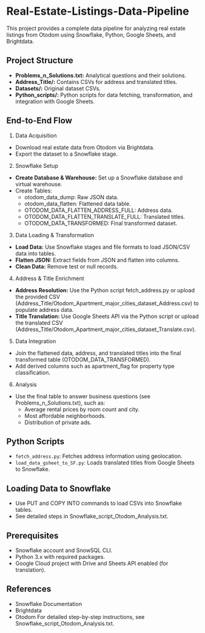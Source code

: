 # Real-Estate-Listings-Data-Pipeline
This project provides a complete data pipeline for analyzing real estate listings from Otodom using Snowflake, Python, Google Sheets, and Brightdata.

## Project Structure
- **Problems_n_Solutions.txt:** Analytical questions and their solutions.
- **Address_Title/:** Contains CSVs for address and translated titles.
- **Datasets/:** Original dataset CSVs.
- **Python_scripts/:** Python scripts for data fetching, transformation, and integration with Google Sheets.

## End-to-End Flow
1. Data Acquisition
 - Download real estate data from Otodom via Brightdata.
 - Export the dataset to a Snowflake stage.
2. Snowflake Setup
 - **Create Database & Warehouse:** Set up a Snowflake database and virtual warehouse.
 - Create Tables:
   - otodom_data_dump: Raw JSON data.
   - otodom_data_flatten: Flattened data table.
   - OTODOM_DATA_FLATTEN_ADDRESS_FULL: Address data.
   - OTODOM_DATA_FLATTEN_TRANSLATE_FULL: Translated titles.
   - OTODOM_DATA_TRANSFORMED: Final transformed dataset.
3. Data Loading & Transformation
 - **Load Data:** Use Snowflake stages and file formats to load JSON/CSV data into tables.
 - **Flatten JSON:** Extract fields from JSON and flatten into columns.
 - **Clean Data:** Remove test or null records.
4. Address & Title Enrichment
 - **Address Resolution:** Use the Python script fetch_address.py or upload the provided CSV (Address_Title/Otodom_Apartment_major_cities_dataset_Address.csv) to populate address data.
 - **Title Translation:** Use Google Sheets API via the Python script or upload the translated CSV (Address_Title/Otodom_Apartment_major_cities_dataset_Translate.csv).
5. Data Integration
 - Join the flattened data, address, and translated titles into the final transformed table (OTODOM_DATA_TRANSFORMED).
 - Add derived columns such as apartment_flag for property type classification.
6. Analysis
 - Use the final table to answer business questions (see Problems_n_Solutions.txt), such as:
   - Average rental prices by room count and city.
   - Most affordable neighborhoods.
   - Distribution of private ads.

## Python Scripts
 - `fetch_address.py`: Fetches address information using geolocation.
 - `load_data_gsheet_to_SF.py`: Loads translated titles from Google Sheets to Snowflake.

## Loading Data to Snowflake
- Use PUT and COPY INTO commands to load CSVs into Snowflake tables.
- See detailed steps in Snowflake_script_Otodom_Analysis.txt.

## Prerequisites
 - Snowflake account and SnowSQL CLI.
 - Python 3.x with required packages.
 - Google Cloud project with Drive and Sheets API enabled (for translation).

## References
 - Snowflake Documentation
 - Brightdata
 - Otodom
For detailed step-by-step instructions, see Snowflake_script_Otodom_Analysis.txt.
